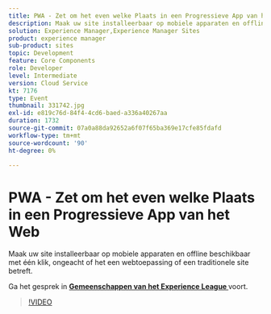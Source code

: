 ```yaml
---
title: PWA - Zet om het even welke Plaats in een Progressieve App van het Web
description: Maak uw site installeerbaar op mobiele apparaten en offline beschikbaar met één klik, ongeacht of het een webtoepassing of een traditionele site betreft. Deze sessie is afgeleverd als onderdeel van de Adobe Developers Live Content-gebeurtenis.
solution: Experience Manager,Experience Manager Sites
product: experience manager
sub-product: sites
topic: Development
feature: Core Components
role: Developer
level: Intermediate
version: Cloud Service
kt: 7176
type: Event
thumbnail: 331742.jpg
exl-id: e819c76d-84f4-4cd6-baed-a336a40267aa
duration: 1732
source-git-commit: 07a0a88da92652a6f07f65ba369e17cfe85fdafd
workflow-type: tm+mt
source-wordcount: '90'
ht-degree: 0%

---
```


# PWA - Zet om het even welke Plaats in een Progressieve App van het Web

Maak uw site installeerbaar op mobiele apparaten en offline beschikbaar met één klik, ongeacht of het een webtoepassing of een traditionele site betreft.

Ga het gesprek in **[Gemeenschappen van het Experience League ](https://adobe.ly/36Yd3v6)** voort.

>[!VIDEO](https://video.tv.adobe.com/v/331742/?quality=12&learn=on&hidetitle=true)
